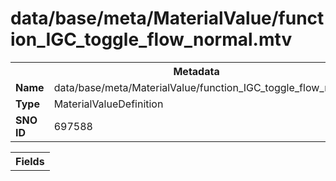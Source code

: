 <h1>data/base/meta/MaterialValue/function_IGC_toggle_flow_normal.mtv</h1><table><tr><th colspan="100%">Metadata</th></tr><tr><td><b>Name</b></td><td>data/base/meta/MaterialValue/function_IGC_toggle_flow_normal.mtv</td></tr><tr><td><b>Type</b></td><td>MaterialValueDefinition</td></tr><tr><td><b>SNO ID</b></td><td>697588</td></tr></table>

<table><tr><th colspan="100%">Fields</th></tr></table>

